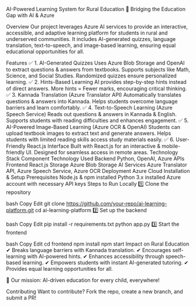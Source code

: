 AI-Powered Learning System for Rural Education
🚀 Bridging the Education Gap with AI & Azure

Overview
Our project leverages Azure AI services to provide an interactive, accessible, and adaptive learning platform for students in rural and underserved communities. It includes AI-generated quizzes, language translation, text-to-speech, and image-based learning, ensuring equal educational opportunities for all.

Features
✅ 1. AI-Generated Quizzes
Uses Azure Blob Storage and OpenAI to extract questions & answers from textbooks.
Supports subjects like Math, Science, and Social Studies.
Randomized quizzes ensure personalized learning.
✅ 2. Hints-Based Learning
AI provides step-by-step hints instead of direct answers.
More hints = Fewer marks, encouraging critical thinking.
✅ 3. Kannada Translation (Azure Translator API)
Automatically translates questions & answers into Kannada.
Helps students overcome language barriers and learn comfortably.
✅ 4. Text-to-Speech Learning (Azure Speech Service)
Reads out questions & answers in Kannada & English.
Supports students with reading difficulties and enhances engagement.
✅ 5. AI-Powered Image-Based Learning (Azure OCR & OpenAI)
Students can upload textbook images to extract text and generate answers.
Helps students with limited reading skills access study materials easily.
✅ 6. User-Friendly React.js Interface
Built with React.js for an interactive & mobile-friendly UI.
Designed for seamless access in remote areas.
Technology Stack
Component	Technology Used
Backend	Python, OpenAI, Azure APIs
Frontend	React.js
Storage	Azure Blob Storage
AI Services	Azure Translator API, Azure Speech Service, Azure OCR
Deployment	Azure Cloud
Installation & Setup
Prerequisites
Node.js & npm installed
Python 3.x installed
Azure account with necessary API keys
Steps to Run Locally
1️⃣ Clone the repository

bash
Copy
Edit
git clone https://github.com/your-repo/ai-learning-platform.git
cd ai-learning-platform
2️⃣ Set up the backend

bash
Copy
Edit
pip install -r requirements.txt
python app.py
3️⃣ Start the frontend

bash
Copy
Edit
cd frontend
npm install
npm start
Impact on Rural Education
✔ Breaks language barriers with Kannada translation.
✔ Encourages self-learning with AI-powered hints.
✔ Enhances accessibility through speech-based learning.
✔ Empowers students with instant AI-generated tutoring.
✔ Provides equal learning opportunities for all.

🎯 Our mission: AI-driven education for every child, everywhere!

Contributing
Want to contribute? Fork the repo, create a new branch, and submit a PR!
